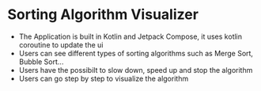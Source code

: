 # Sorting Algorithm Visualizer

- The Application is built in Kotlin and Jetpack Compose, it uses kotlin coroutine to update the ui
- Users can see different types of sorting algorithms such as Merge Sort, Bubble Sort...
- Users have the possibilt to slow down, speed up and stop the algorithm
- Users can go step by step to visualize the algorithm
  
